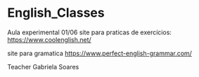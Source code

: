 # English_Classes

Aula experimental 01/06
site para praticas de exercícios:
https://www.coolenglish.net/

site para gramatica
https://www.perfect-english-grammar.com/

Teacher Gabriela Soares
